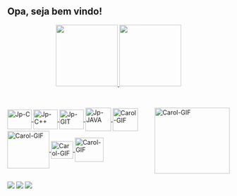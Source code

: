 ## Opa, seja bem vindo!

<div align="center">
<a href="https://github.com/J0aoPaulo">
<img height="140em" src="https://github-readme-stats.vercel.app/api?username=J0aoPaulo&show_icons=true&theme=dark"/>
<img height="140em" src="https://github-readme-stats.vercel.app/api/top-langs/?username=J0aoPaulo&layout=compact&theme=dark"/>
</div>
  
  ##
  
  <div style="display: inline_block"><br>
<img align="center" alt="Jp-C" height="45" width="55" src="https://cdn.jsdelivr.net/gh/devicons/devicon/icons/c/c-original.svg">   
<img align="center" alt="Jp-C++" height="45" width="55" src="https://cdn.jsdelivr.net/gh/devicons/devicon/icons/cplusplus/cplusplus-original.svg">
<img align="center" alt="Jp-GIT" height="45" width="55" src="https://cdn.jsdelivr.net/gh/devicons/devicon/icons/git/git-plain.svg">
<img align="center" alt="Jp-JAVA" height="53" width="58" src="https://cdn.jsdelivr.net/gh/devicons/devicon/icons/java/java-original.svg">
<img align="right" alt="Carol-GIF" height="150" width="170" src="https://i.pinimg.com/originals/1a/56/ea/1a56eaaaf78869d7c6e0e620b2b98394.gif">
<img align="center" alt="Carol-GIF" height="52" width="57" src="https://cdn.jsdelivr.net/gh/devicons/devicon/icons/postgresql/postgresql-plain-wordmark.svg">
<img align="center" alt="Carol-GIF" height="85" width="95" src="https://cdn.jsdelivr.net/gh/devicons/devicon/icons/sqlite/sqlite-original-wordmark.svg">
<img align="center" alt="Carol-GIF" height="40" width="50" src="https://cdn.jsdelivr.net/gh/devicons/devicon/icons/spring/spring-original.svg">
<img align="center" alt="Carol-GIF" height="55" width="65" src="https://cdn.jsdelivr.net/gh/devicons/devicon/icons/mongodb/mongodb-plain-wordmark.svg">

</div>
  
  ##
  
  <div>
    <a href="https://www.instagram.com/_ojoao.almeida/" target="_blank"> <img src="https://img.shields.io/badge/Instagram-E4405F?style=for-the-badge&logo=instagram&logoColor=white" target="_blank"></a>
      <a href="https://www.linkedin.com/in/joaopaulo23/" target="_blank"> <img src="https://img.shields.io/badge/LinkedIn-0077B5?style=for-the-badge&logo=linkedin&logoColor=white" target="_blank"></a>
    <a href="mailto:ojoaopaulo1324@gmail.com"> <img src="https://img.shields.io/badge/Gmail-D14836?style=for-the-badge&logo=gmail&logoColor=white" target="_blank"></a>
